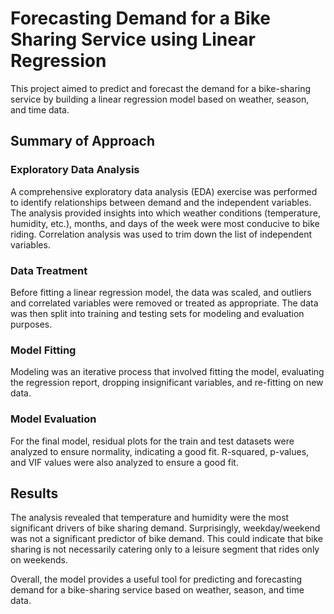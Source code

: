 # Forecasting Demand for a Bike Sharing Service using Linear Regression
This project aimed to predict and forecast the demand for a bike-sharing service by building a linear regression model based on weather, season, and time data.

## Summary of Approach
### Exploratory Data Analysis
A comprehensive exploratory data analysis (EDA) exercise was performed to identify relationships between demand and the independent variables. The analysis provided insights into which weather conditions (temperature, humidity, etc.), months, and days of the week were most conducive to bike riding. Correlation analysis was used to trim down the list of independent variables.

### Data Treatment
Before fitting a linear regression model, the data was scaled, and outliers and correlated variables were removed or treated as appropriate. The data was then split into training and testing sets for modeling and evaluation purposes.

### Model Fitting
Modeling was an iterative process that involved fitting the model, evaluating the regression report, dropping insignificant variables, and re-fitting on new data.

### Model Evaluation
For the final model, residual plots for the train and test datasets were analyzed to ensure normality, indicating a good fit. R-squared, p-values, and VIF values were also analyzed to ensure a good fit.

## Results
The analysis revealed that temperature and humidity were the most significant drivers of bike sharing demand. Surprisingly, weekday/weekend was not a significant predictor of bike demand. This could indicate that bike sharing is not necessarily catering only to a leisure segment that rides only on weekends.

Overall, the model provides a useful tool for predicting and forecasting demand for a bike-sharing service based on weather, season, and time data.
